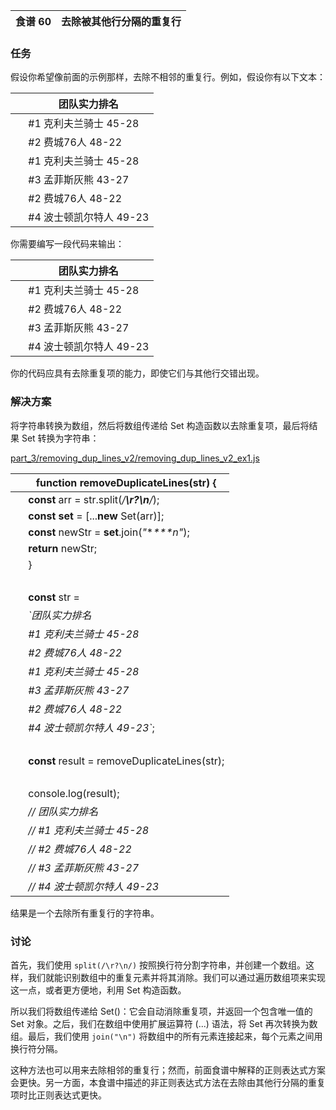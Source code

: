 | 食谱 60 | 去除被其他行分隔的重复行 |
| --- | --- |

### 任务

假设你希望像前面的示例那样，去除不相邻的重复行。例如，假设你有以下文本：

|   | 团队实力排名 |
| --- | --- |
|   | #1 克利夫兰骑士 45-28 |
|   | #2 费城76人 48-22 |
|   | #1 克利夫兰骑士 45-28 |
|   | #3 孟菲斯灰熊 43-27 |
|   | #2 费城76人 48-22 |
|   | #4 波士顿凯尔特人 49-23 |

你需要编写一段代码来输出：

|   | 团队实力排名 |
| --- | --- |
|   | #1 克利夫兰骑士 45-28 |
|   | #2 费城76人 48-22 |
|   | #3 孟菲斯灰熊 43-27 |
|   | #4 波士顿凯尔特人 49-23 |

你的代码应具有去除重复项的能力，即使它们与其他行交错出现。

### 解决方案

将字符串转换为数组，然后将数组传递给 Set 构造函数以去除重复项，最后将结果 Set 转换为字符串：

[part_3/removing_dup_lines_v2/removing_dup_lines_v2_ex1.js](http://media.pragprog.com/titles/fkjavascript/code/part_3/removing_dup_lines_v2/removing_dup_lines_v2_ex1.js)

|   | **function** removeDuplicateLines(str) { |
| --- | --- |
|   | **const** arr = str.split(*/**\r?\n**/*); |
|   | **const** **set** = [...**new** Set(arr)]; |
|   | **const** newStr = **set**.join(*"***\***n"*); |
|   | **return** newStr; |
|   | } |
|   |  |
|   | **const** str = |
|   | *`团队实力排名* |
|   | *#1 克利夫兰骑士 45-28* |
|   | *#2 费城76人 48-22* |
|   | *#1 克利夫兰骑士 45-28* |
|   | *#3 孟菲斯灰熊 43-27* |
|   | *#2 费城76人 48-22* |
|   | *#4 波士顿凯尔特人 49-23`*; |
|   |  |
|   | **const** result = removeDuplicateLines(str); |
|   |  |
|   | console.log(result); |
|   | *// 团队实力排名* |
|   | *// #1 克利夫兰骑士 45-28* |
|   | *// #2 费城76人 48-22* |
|   | *// #3 孟菲斯灰熊 43-27* |
|   | *// #4 波士顿凯尔特人 49-23* |

结果是一个去除所有重复行的字符串。

### 讨论

首先，我们使用 `split(/\r?\n/)` 按照换行符分割字符串，并创建一个数组。这样，我们就能识别数组中的重复元素并将其消除。我们可以通过遍历数组项来实现这一点，或者更方便地，利用 Set 构造函数。

所以我们将数组传递给 Set()：它会自动消除重复项，并返回一个包含唯一值的 Set 对象。之后，我们在数组中使用扩展运算符 (...) 语法，将 Set 再次转换为数组。最后，我们使用 `join("\n")` 将数组中的所有元素连接起来，每个元素之间用换行符分隔。

这种方法也可以用来去除相邻的重复行；然而，前面食谱中解释的正则表达式方案会更快。另一方面，本食谱中描述的非正则表达式方法在去除由其他行分隔的重复项时比正则表达式更快。
